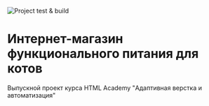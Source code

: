 ![Project test & build](https://github.com/stLucky/Cat-Energy/workflows/Project%20test%20&%20build/badge.svg)
# Интернет-магазин функционального питания для котов
Выпускной проект курса HTML Academy "Адаптивная верстка и автоматизация"
